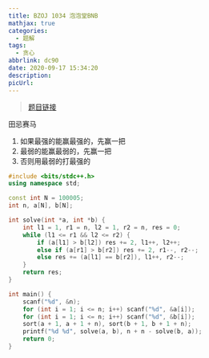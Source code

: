 ```yaml
---
title: BZOJ 1034 泡泡堂BNB
mathjax: true
categories:
  - 题解
tags:
  - 贪心
abbrlink: dc90
date: 2020-09-17 15:34:20
description:
picUrl:
---
```



>[题目链接](https://darkbzoj.tk/problem/1034)  

田忌赛马 
1. 如果最强的能赢最强的，先赢一把
2. 最弱的能赢最弱的，先赢一把  
3. 否则用最弱的打最强的  

```cpp
#include <bits/stdc++.h>
using namespace std;

const int N = 100005;
int n, a[N], b[N];

int solve(int *a, int *b) {
	int l1 = 1, r1 = n, l2 = 1, r2 = n, res = 0;
	while (l1 <= r1 && l2 <= r2) {
		if (a[l1] > b[l2]) res += 2, l1++, l2++;
		else if (a[r1] > b[r2]) res += 2, r1--, r2--;
		else res += (a[l1] == b[r2]), l1++, r2--;
	}
	return res;
}

int main() {
    scanf("%d", &n);
	for (int i = 1; i <= n; i++) scanf("%d", &a[i]);
	for (int i = 1; i <= n; i++) scanf("%d", &b[i]); 
    sort(a + 1, a + 1 + n), sort(b + 1, b + 1 + n);
	printf("%d %d", solve(a, b), n + n - solve(b, a));
    return 0;
}

```